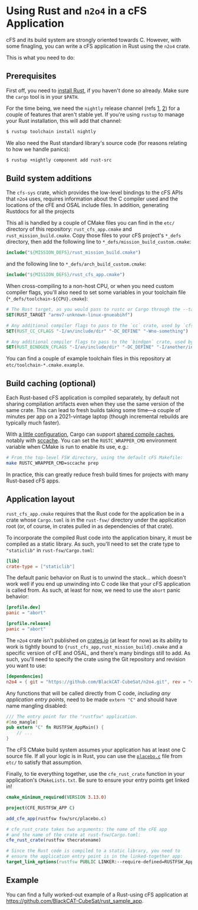 # Using Rust and `n2o4` in a cFS Application

cFS and its build system are strongly oriented towards C.
However, with some finagling, you can write a cFS application in Rust
using the `n2o4` crate.

This is what you need to do:

## Prerequisites

First off, you need to [install Rust], if you haven't done so already.
Make sure the `cargo` tool is in your `$PATH`.

For the time being, we need the `nightly` release channel
(refs [1], [2]) for a couple of features that aren't stable yet.
If you're using `rustup` to manage your Rust installation, this will add
that channel:

```sh
$ rustup toolchain install nightly
```

We also need the Rust standard library's source code
(for reasons relating to how we handle panics):

```sh
$ rustup +nightly component add rust-src
```

## Build system additions

The `cfs-sys` crate,
which provides the low-level bindings to the cFS APIs that `n2o4` uses,
requires information about the C compiler used
and the locations of the cFE and OSAL include files.
In addition, generating Rustdocs for all the projects

This all is handled by a couple of CMake files
you can find in the `etc/` directory of this repository:
`rust_cfs_app.cmake` and `rust_mission_build.cmake`.
Copy those files to your cFS project's `*_defs` directory,
then add the following line to `*_defs/mission_build_custom.cmake`:

```cmake
include("${MISSION_DEFS}/rust_mission_build.cmake")
```

and the following line to `*_defs/arch_build_custom.cmake`:

```cmake
include("${MISSION_DEFS}/rust_cfs_app.cmake")
```

When cross-compiling to a non-host CPU, or when you need custom compiler flags, you'll
also need to set some variables in your toolchain file (`*_defs/toolchain-${CPU}.cmake`):

```cmake
# The Rust target, as you would pass to rustc or Cargo through the --target option:
SET(RUST_TARGET "armv7-unknown-linux-gnueabihf")

# Any additional compiler flags to pass to the `cc` crate, used by `cfs-sys`:
SET(RUST_CC_CFLAGS "-I/an/include/dir" "-DC_DEFINE" "-Wno-something")

# Any additional compiler flags to pass to the `bindgen` crate, used by `cfs-sys`:
SET(RUST_BINDGEN_CFLAGS "-I/an/include/dir" "-DC_DEFINE" "-I/another/include_dir")
```

You can find a couple of example toolchain files in this repository
at `etc/toolchain-*.cmake.example`.

## Build caching (optional)

Each Rust-based cFS application is compiled separately,
by default not sharing compilation artifacts
even when they use the same version of the same crate.
This can lead to fresh builds taking some
time&mdash;a couple of minutes per app on a 2021-vintage laptop
(though incremental rebuilds are typically much faster).

With [a little configuration], Cargo can support [shared compile caches], notably with [sccache].
You can set the `RUSTC_WRAPPER_CMD` environment variable when CMake is run to enable its use, e.g.:

```sh
# From the top-level FSW directory, using the default cFS Makefile:
make RUSTC_WRAPPER_CMD=sccache prep
```

In practice, this can greatly reduce fresh build times for projects with many Rust-based cFS apps.

## Application layout

`rust_cfs_app.cmake` requires that the Rust code for the application be
in a crate whose `Cargo.toml` is in the `rust-fsw/` directory under the application root
(or, of course, in crates pulled in as dependencies of that crate).

To incorporate the compiled Rust code into the application binary, it must be
compiled as a static library.
As such, you'll need to set the crate type to `"staticlib"` in `rust-fsw/Cargo.toml`:

```toml
[lib]
crate-type = ["staticlib"]
```

The default panic behavior on Rust is to unwind the stack&#8230;
which doesn't work well if you end up unwinding into C code like that your cFS application is called from.
As such, at least for now, we need to use the `abort` panic behavior:

```toml
[profile.dev]
panic = "abort"

[profile.release]
panic = "abort"
```

The `n2o4` crate isn't published on [crates.io] (at least for now)
as its ability to work is tightly bound to
`{rust_cfs_app,rust_mission_build}.cmake`
and a specific version of cFE and OSAL,
and there's many bindings still to add.
As such, you'll need to specify the crate using the Git repository
and revision you want to use:

```toml
[dependencies]
n2o4 = { git = "https://github.com/BlackCAT-CubeSat/n2o4.git", rev = "<commit ID>" }
```

Any functions that will be called directly from C code,
_including any application entry points_,
need to be made `extern "C"` and should have name mangling disabled:

```rust
/// The entry point for the "rustfsw" application.
#[no_mangle]
pub extern "C" fn RUSTFSW_AppMain() {
    // ...
}
```

The cFS CMake build system assumes your application has at least one C source file.
If all your logic is in Rust, you can use the [`placebo.c`](etc/placebo.c) file from `etc/` to
satisfy that assumption.

Finally, to tie everything together, use the `cfe_rust_crate` function in your
application's `CMakeLists.txt`. Be sure to ensure your entry points get
linked in!

```cmake
cmake_minimum_required(VERSION 3.13.0)

project(CFE_RUSTFSW_APP C)

add_cfe_app(rustfsw fsw/src/placebo.c)

# cfe_rust_crate takes two arguments: the name of the cFE app
# and the name of the crate at rust-fsw/Cargo.toml:
cfe_rust_crate(rustfsw thecratename)

# Since the Rust code is compiled to a static library, you need to
# ensure the application entry point is in the linked-together app:
target_link_options(rustfsw PUBLIC LINKER:--require-defined=RUSTFSW_AppMain)
```

## Example

You can find a fully worked-out example of a Rust-using cFS application at
<https://github.com/BlackCAT-CubeSat/rust_sample_app>.

[install rust]: https://www.rust-lang.org/tools/install
[1]: https://rust-lang.github.io/rustup/concepts/channels.html
[2]: https://doc.rust-lang.org/book/appendix-07-nightly-rust.html
[a little configuration]: https://doc.rust-lang.org/cargo/reference/environment-variables.html#environment-variables-cargo-reads
[shared compile caches]: https://doc.rust-lang.org/cargo/guide/build-cache.html#shared-cache
[sccache]: https://github.com/mozilla/sccache
[crates.io]: https://crates.io/
